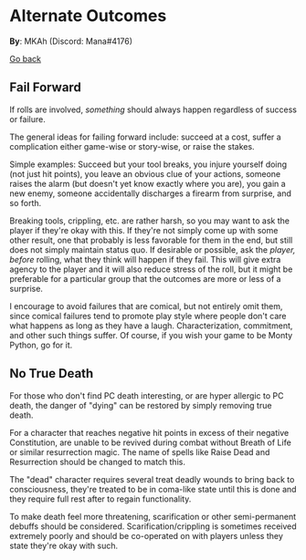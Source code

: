 # Alternate Outcomes

**By**: MKAh (Discord: Mana#4176)

[Go back](./)

## Fail Forward

If rolls are involved, *something* should always happen regardless of success or failure.

The general ideas for failing forward include: succeed at a cost, suffer a complication either game-wise or story-wise, or raise the stakes.

Simple examples: Succeed but your tool breaks, you injure yourself doing (not just hit points), you leave an obvious clue of your actions, someone raises the alarm (but doesn't yet know exactly where you are), you gain a new enemy, someone accidentally discharges a firearm from surprise, and so forth.

Breaking tools, crippling, etc. are rather harsh, so you may want to ask the player if they're okay with this. If they're not simply come up with some other result, one that probably is less favorable for them in the end, but still does not simply maintain status quo. If desirable or possible, ask the *player,* *before* rolling, what they think will happen if they fail. This will give extra agency to the player and it will also reduce stress of the roll, but it might be preferable for a particular group that the outcomes are more or less of a surprise.

I encourage to avoid failures that are comical, but not entirely omit them, since comical failures tend to promote play style where people don't care what happens as long as they have a laugh. Characterization, commitment, and other such things suffer. Of course, if you wish your game to be Monty Python, go for it.

## No True Death

For those who don't find PC death interesting, or are hyper allergic to PC death, the danger of "dying" can be restored by simply removing true death.

For a character that reaches negative hit points in excess of their negative Constitution, are unable to be revived during combat without Breath of Life or similar resurrection magic. The name of spells like Raise Dead and Resurrection should be changed to match this.

The "dead" character requires several treat deadly wounds to bring back to consciousness, they're treated to be in coma-like state until this is done and they require full rest after to regain functionality.

To make death feel more threatening, scarification or other semi-permanent debuffs should be considered. Scarification/crippling is sometimes received extremely poorly and should be co-operated on with players unless they state they're okay with such.